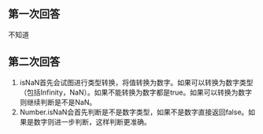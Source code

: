 ## 第一次回答
不知道

## 第二次回答
1. isNaN首先会试图进行类型转换，将值转换为数字。如果可以转换为数字类型（包括Infinity，NaN）。如果不能转换为数字都是true。如果可以转换为数字则继续判断是不是NaN。
2. Number.isNaN会首先判断是不是数字类型，如果不是数字直接返回false。如果是数字则进一步判断，这样判断更准确。